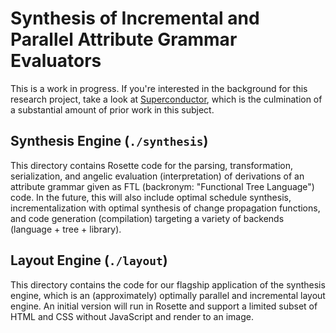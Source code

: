 # Synthesis of Incremental and Parallel Attribute Grammar Evaluators

This is a work in progress. If you're interested in the background for this
research project, take a look at [Superconductor](https://github.com/Superconductor/superconductor), which is the culmination of a substantial amount
of prior work in this subject.

## Synthesis Engine (`./synthesis`)

This directory contains Rosette code for the parsing, transformation,
serialization, and angelic evaluation (interpretation) of derivations of an
attribute grammar given as FTL (backronym: "Functional Tree Language") code. In
the future,  this will also include optimal schedule synthesis,
incrementalization with optimal synthesis of change propagation functions, and
code generation (compilation) targeting a variety of backends (language + tree +
library).

## Layout Engine (`./layout`)

This directory contains the code for our flagship application of the synthesis
engine, which is an (approximately) optimally parallel and incremental layout
engine. An initial version will run in Rosette and support a limited subset of
HTML and CSS without JavaScript and render to an image.
